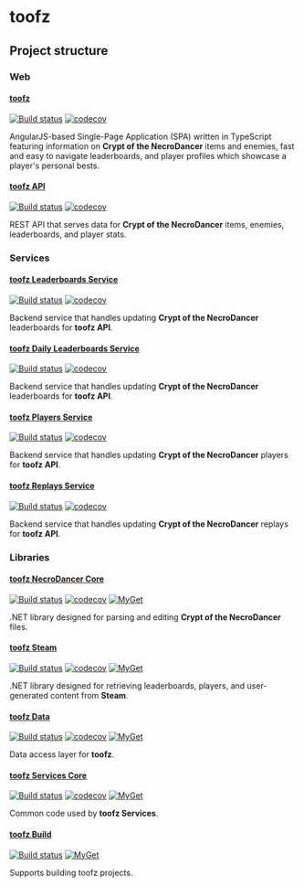 # toofz

## Project structure

### Web

#### [toofz](https://github.com/leonard-thieu/crypt.toofz.com)

[![Build status](https://ci.appveyor.com/api/projects/status/83e8eikypiri2lhi/branch/master?svg=true)](https://ci.appveyor.com/project/leonard-thieu/toofz-necrodancer-webclient/branch/master)
[![codecov](https://codecov.io/gh/leonard-thieu/crypt.toofz.com/branch/master/graph/badge.svg)](https://codecov.io/gh/leonard-thieu/crypt.toofz.com)

AngularJS-based Single-Page Application (SPA) written in TypeScript featuring information on  **Crypt of the NecroDancer** items and enemies, fast and easy to navigate leaderboards, and player profiles which showcase a player's personal bests.

#### [toofz API](https://github.com/leonard-thieu/api.toofz.com)

[![Build status](https://ci.appveyor.com/api/projects/status/2en9f6hcf72ujm9y/branch/master?svg=true)](https://ci.appveyor.com/project/leonard-thieu/toofz-necrodancer-web-api/branch/master) 
[![codecov](https://codecov.io/gh/leonard-thieu/api.toofz.com/branch/master/graph/badge.svg)](https://codecov.io/gh/leonard-thieu/api.toofz.com)

REST API that serves data for **Crypt of the NecroDancer** items, enemies, leaderboards, and player stats.

### Services

#### [toofz Leaderboards Service](https://github.com/leonard-thieu/leaderboards-service)

[![Build status](https://ci.appveyor.com/api/projects/status/77fd6okl8bc2ulkb/branch/master?svg=true)](https://ci.appveyor.com/project/leonard-thieu/leaderboards-service/branch/master)
[![codecov](https://codecov.io/gh/leonard-thieu/leaderboards-service/branch/master/graph/badge.svg)](https://codecov.io/gh/leonard-thieu/leaderboards-service)

Backend service that handles updating **Crypt of the NecroDancer** leaderboards for **toofz API**.

#### [toofz Daily Leaderboards Service](https://github.com/leonard-thieu/daily-leaderboards-service)

[![Build status](https://ci.appveyor.com/api/projects/status/s3rywctxr63pwc26/branch/master?svg=true)](https://ci.appveyor.com/project/leonard-thieu/daily-leaderboards-service/branch/master)
[![codecov](https://codecov.io/gh/leonard-thieu/daily-leaderboards-service/branch/master/graph/badge.svg)](https://codecov.io/gh/leonard-thieu/daily-leaderboards-service)

Backend service that handles updating **Crypt of the NecroDancer** leaderboards for **toofz API**.

#### [toofz Players Service](https://github.com/leonard-thieu/players-service)

[![Build status](https://ci.appveyor.com/api/projects/status/3udoy27b6tetostp/branch/master?svg=true)](https://ci.appveyor.com/project/leonard-thieu/players-service/branch/master)
[![codecov](https://codecov.io/gh/leonard-thieu/players-service/branch/master/graph/badge.svg)](https://codecov.io/gh/leonard-thieu/players-service)

Backend service that handles updating **Crypt of the NecroDancer** players for **toofz API**.

#### [toofz Replays Service](https://github.com/leonard-thieu/replays-service)

[![Build status](https://ci.appveyor.com/api/projects/status/xeoko709p63qf3jb/branch/master?svg=true)](https://ci.appveyor.com/project/leonard-thieu/replays-service/branch/master)
[![codecov](https://codecov.io/gh/leonard-thieu/replays-service/branch/master/graph/badge.svg)](https://codecov.io/gh/leonard-thieu/replays-service)

Backend service that handles updating **Crypt of the NecroDancer** replays for **toofz API**.

### Libraries

#### [toofz NecroDancer Core](https://github.com/leonard-thieu/toofz-necrodancer-core)

[![Build status](https://ci.appveyor.com/api/projects/status/de1vj801al1krlfa/branch/master?svg=true)](https://ci.appveyor.com/project/leonard-thieu/toofz-necrodancer-core/branch/master)
[![codecov](https://codecov.io/gh/leonard-thieu/toofz-necrodancer-core/branch/master/graph/badge.svg)](https://codecov.io/gh/leonard-thieu/toofz-necrodancer-core)
[![MyGet](https://img.shields.io/myget/toofz/v/toofz.NecroDancer.svg)](https://www.myget.org/feed/toofz/package/nuget/toofz.NecroDancer)

.NET library designed for parsing and editing **Crypt of the NecroDancer** files.

#### [toofz Steam](https://github.com/leonard-thieu/toofz-steam)

[![Build status](https://ci.appveyor.com/api/projects/status/fhfu870220jgfm3l/branch/master?svg=true)](https://ci.appveyor.com/project/leonard-thieu/toofz-necrodancer-leaderboards/branch/master)
[![codecov](https://codecov.io/gh/leonard-thieu/toofz-steam/branch/master/graph/badge.svg)](https://codecov.io/gh/leonard-thieu/toofz-steam)
[![MyGet](https://img.shields.io/myget/toofz/v/toofz.Steam.svg)](https://www.myget.org/feed/toofz/package/nuget/toofz.Steam)

.NET library designed for retrieving leaderboards, players, and user-generated content from **Steam**.

#### [toofz Data](https://github.com/leonard-thieu/toofz-data)

[![Build status](https://ci.appveyor.com/api/projects/status/cowbksjnikl2928m/branch/master?svg=true)](https://ci.appveyor.com/project/leonard-thieu/toofz-necrodancer-entityframework/branch/master)
[![codecov](https://codecov.io/gh/leonard-thieu/toofz-data/branch/master/graph/badge.svg)](https://codecov.io/gh/leonard-thieu/toofz-data)
[![MyGet](https://img.shields.io/myget/toofz/v/toofz.Data.svg)](https://www.myget.org/feed/toofz/package/nuget/toofz.Data)

Data access layer for **toofz**.

#### [toofz Services Core](https://github.com/leonard-thieu/toofz-services-core)

[![Build status](https://ci.appveyor.com/api/projects/status/ra5o1lcdc1hh3e29?svg=true)](https://ci.appveyor.com/project/leonard-thieu/toofz-necrodancer-leaderboards-services-common)
[![codecov](https://codecov.io/gh/leonard-thieu/toofz-services-core/branch/master/graph/badge.svg)](https://codecov.io/gh/leonard-thieu/toofz-services-core)
[![MyGet](https://img.shields.io/myget/toofz/v/toofz.Services.svg)](https://www.myget.org/feed/toofz/package/nuget/toofz.Services)

Common code used by **toofz Services**.

#### [toofz Build](https://github.com/leonard-thieu/toofz-build)

[![Build status](https://ci.appveyor.com/api/projects/status/1ykql6v9dm8l9jfl/branch/master?svg=true)](https://ci.appveyor.com/project/leonard-thieu/toofz-build/branch/master)
[![MyGet](https://img.shields.io/myget/toofz/v/toofz.Build.svg)](https://www.myget.org/feed/toofz/package/nuget/toofz.Build)

Supports building toofz projects.
